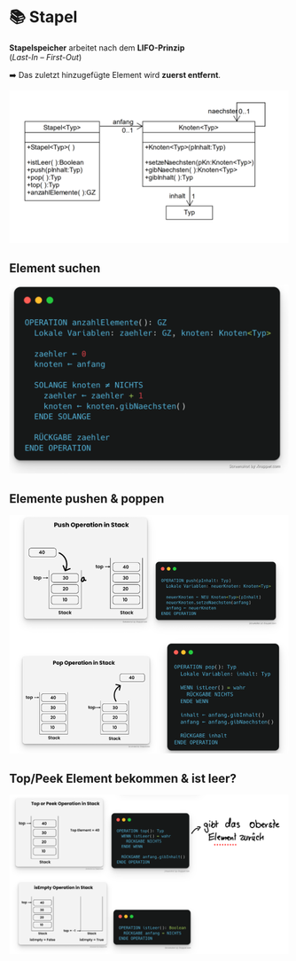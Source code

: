 # 📚 Stapel


**Stapelspeicher** arbeitet nach dem **LIFO-Prinzip**  
(*Last-In – First-Out*)

➡️ Das zuletzt hinzugefügte Element wird **zuerst entfernt**.

<img src="/tutorial/binaerbaum/img/stapel-fs.png">

## Element suchen

<img src="/tutorial/binaerbaum/img/stapel-anz-elemente.png">


## Elemente pushen & poppen


<img src="/tutorial/binaerbaum/img/stapel-push-pop.png">

## Top/Peek Element bekommen & ist leer?


<img src="/tutorial/binaerbaum/img/stapel-top-isempty.png">
